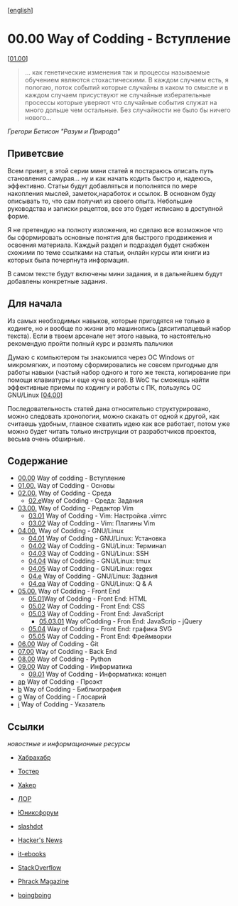 <!--
File          : README_ru.md

Created       : Fri 10 Jul 2015 18:46:49
Last Modified : Fri 21 Aug 2015 21:58:22
Maintainer    : sharlaran
-->

\[[english](./README.md)\]
# 00.00 Way of Codding - Вступление #
\[[01.00](./src/ru/01.00.md "Основные понятия")\]

> ... как генетические изменения так и процессы называемые обучением являются
стохастическими. В каждом случаем есть, я пологаю, поток событий которые
случайны в каком то смысле и в каждом случаем присуствуют не случайные
изберательные просессы которые уверяют что случайные события служат на много
дольше чем остальные. Без случайности не было бы ничего нового...

_Грегори Бетисон "Разум и Природа"_

## Приветсвие ##
Всем привет, в этой серии мини статей я постараюсь описать путь становления
самурая... ну и как начать кодить быстро и, надеюсь, эффективно.    Статьи будут
добавляться и пополнятся по мере накопления мыслей, заметок,наработок и ссылок.
В основном буду описывать то, что сам получил из своего опыта. Небольшие
руководства и записки рецептов, все это будет исписано в доступной форме.

Я не претендую на полноту изложения, но сделаю все возможное что бы сформировать
основные понятия для быстрого продвижения и освоения материала. Каждый раздел и
подраздел будет снабжен схожими по теме ссылками на статьи, онлайн курсы или
книги из которых была почерпнута информация.

В самом тексте будут включены мини задания, и в дальнейшем будут добавлены
конкретные задания.

## Для начала ##
Из самых необходимых навыков, которые пригодятся не только в кодинге, но и
вообще по жизни это машинопись (дяситипалцевый набор текста). Если в твоем
арсенале нет этого навыка, то настоятельно рекомендую пройти полный курс и
размять пальчики

Думаю с компьютером ты знакомился через ОС Windows от микромягких, и поэтому
сформировались не совсем пригодные для работы навыки (частый набор одного и того
же текста, копирование при помощи клавиатуры и еще куча всего). В WoC ты сможешь
найти эффективные приемы по кодингу и работы с ПК, пользуясь ОС GNU/Linux
\[[04.00](./src/ru/04.00.md)\]

Последовательность статей дана относительно структурировано, можно следовать
хронологии, можно скакать от одной к другой, как считаешь удобным, главное
схватить идею как все работает, потом уже можно будет читать только инструкции
от разработчиков проектов, весьма очень обширные. 

## Содержание ##
*   [00.00](README_ru.md) Way of codding - Вступление
*   [01.00.](./src/ru/01.00.md) Way of Codding - Основы
*   [02.00.](./src/ru/02.00.md) Way of Codding - Среда
    *   [02.e](./src/ru/02.e.md)Way of Codding - Среда: Задания
*   [03.00.](./src/ru/03.00.md) Way of Codding - Редактор Vim 
    *   [03.01](./src/ru/03.01.md) Way of Codding - Vim: Настройка .vimrc
    *   [03.02](./src/ru/03.02.md) Way of Codding - Vim: Плагины  Vim
*   [04.00.](./src/ru/04.00.md) Way of Codding - GNU/Linux
    *   [04.01](./src/ru/04.01.md) Way of Codding - GNU/Linux: Установка
    *   [04.02](./src/ru/04.02.md) Way of Codding - GNU/Linux: Терминал
    *   [04.03](./src/ru/04.03.md) Way of Codding - GNU/Linux: SSH
    *   [04.04](./src/ru/04.04.md) Way of Codding - GNU/Linux: tmux
    *   [04.05](./src/ru/04.05.md) Way of Codding - GNU/Linux: regex
    *   [04.e](./src/ru/04.e.md) Way of Codding - GNU/Linux: Задания
    *   [04.qa](./src/ru/04.qa.md) Way of Codding - GNU/Linux: Q & A
*   [05.00.](./src/ru/05.00.md) Way of Codding - Front End
    *   [05.01](./src/ru/05.01.md)Way of Codding - Front End: HTML
    *   [05.02](./src/ru/05.02.md) Way of Codding - Front End: CSS
    *   [05.03](./src/ru/05.03.md) Way of Codding - Front End: JavaScript
        *  [05.03.01](./src/ru/05.03.01.md) Way ofCodding - Fron End: JavaScrip - jQuery
    *  [05.04](./src/ru/05.04.md) Way of Codding - Front End: графика SVG
    *  [05.05](./src/ru/05.05.md) Way of Codding - Front End: Фреймворки
*   [06.00](./src/ru/06.00.md) Way of Codding - Git
*   [07.00](./src/ru/07.00.md) Way of Codding - Back End
*   [08.00](./src/ru/08.00.md) Way of Codding - Python
*   [09.00](./src/ru/09.00.md) Way of Codding - Информатика
    *   [09.01](./src/ru/09.01.md) Way of Codding - Информатика: концеп
*   [ap]( ./src/ru/ap.md) Way of Codding - Проэкт
*   [b](./src/ru/b.md) Way of Codding - Библиография
*   [g](./src/ru/g.md) Way of Codding - Глосарий
*   [i](./src/ru/i.md) Way of Codding - Указатель

## Ссылки ##
_новостные и информационные ресурсы_

*   [Хабрахабр](http://habrahabr.ru/ "Новостной сайт")
*   [Тостер](https://toster.ru/ "Вопрос - ответ")
*   [Xakep](https://xakep.ru/ "Информационный журнал")
*   [ЛОР](http://www.linux.org.ru/ "Информационный портал")
*   [Юниксфорум](http://unixforum.org/ "Информационный портал")

*   [slashdot](http://slashdot.org/ "New aggregator")
*   [Hacker's News](https://news.ycombinator.com/ "News aggregator")
*   [it-ebooks](http://it-ebooks.info "Free to download IT books")
*   [StackOverflow](https://stackoverflow.com/ "Question & Answert dash board")
*   [Phrack Magazine](http://www.phrack.org/ "Security Magazine")
*   [boingboing](http://boingboing.net/ "zine")
